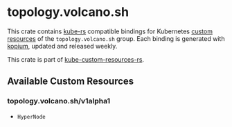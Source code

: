 <!--
SPDX-FileCopyrightText: The kube-custom-resources-rs Authors
SPDX-License-Identifier: 0BSD
 -->

# topology.volcano.sh

This crate contains [kube-rs](https://kube.rs/) compatible bindings for Kubernetes [custom resources](https://kubernetes.io/docs/tasks/extend-kubernetes/custom-resources/custom-resource-definitions/) of the `topology.volcano.sh` group. Each binding is generated with [kopium](https://github.com/kube-rs/kopium), updated and released weekly.

This crate is part of [kube-custom-resources-rs](https://github.com/metio/kube-custom-resources-rs).

## Available Custom Resources

### topology.volcano.sh/v1alpha1
- `HyperNode`

